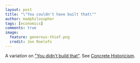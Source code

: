 ```yaml
---
layout: post
title: "\"You couldn't have built that\""
author: madphilosopher
tags: [economics]
comments: true
image:
  feature: generous-thief.png
  credit: Jon Roelofs
---
```


A variation on ["You didn't build that"](/you-didnt-build-that). See [Concrete Historicism](/concrete-historicism).
